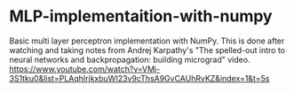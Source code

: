 # MLP-implementaition-with-numpy
Basic multi layer perceptron implementation with NumPy.
This is done after watching and taking notes from Andrej Karpathy's "The spelled-out intro to neural networks and backpropagation: building micrograd" video.
https://www.youtube.com/watch?v=VMj-3S1tku0&list=PLAqhIrjkxbuWI23v9cThsA9GvCAUhRvKZ&index=1&t=5s

